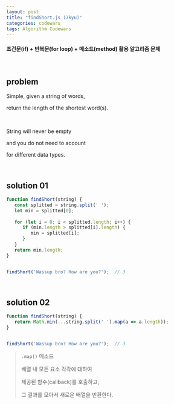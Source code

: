 ```yaml
---
layout: post
title: "findShort.js (7kyu)"
categories: codewars
tags: Algorithm Codewars
---
```


#### 조건문(if) + 반복문(for loop) + 메소드(method) 활용 알고리즘 문제

<br>

## problem

Simple, given a string of words,

return the length of the shortest word(s).

<br>

String will never be empty

and you do not need to account

for different data types.

<br>

## solution 01

```javascript
function findShort(string) {
   const splitted = string.split(' ');
   let min = splitted[0];
   
   for (let i = 0; i < splitted.length; i++) {
      if (min.length > splitted[i].length) {
         min = splitted[i];
      }
   }
   return min.length;
}


findShort('Wassup bro? How are you?');	// 3
```

<br>

## solution 02

```javascript
function findShort(string) {
   return Math.min(...string.split(' ').map(a => a.length));
}


findShort('Wassup bro? How are you?');	// 3
```

> `.map()` 메소드
>
> 배열 내 모든 요소 각각에 대하여
>
> 제공된 함수(callback)를 호출하고,
>
> 그 결과를 모아서 새로운 배열을 반환한다.

<br>



